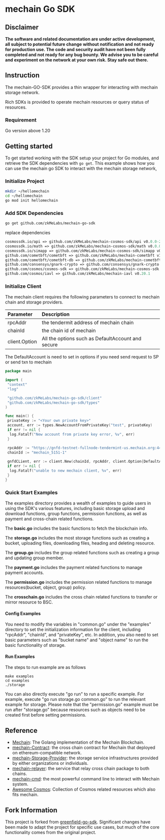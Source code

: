 # mechain Go SDK

## Disclaimer

**The software and related documentation are under active development, all subject to potential future change without
notification and not ready for production use. The code and security audit have not been fully completed and not ready
for any bug bounty. We advise you to be careful and experiment on the network at your own risk. Stay safe out there.**

## Instruction

The mechain-GO-SDK provides a thin wrapper for interacting with mechain storage network.

Rich SDKs is provided to operate mechain resources or query status of resources.

### Requirement

Go version above 1.20

## Getting started

To get started working with the SDK setup your project for Go modules, and retrieve the SDK dependencies with `go get`.
This example shows how you can use the mechain go SDK to interact with the mechain storage network,

### Initialize Project

```sh
mkdir ~/hellomechain
cd ~/hellomechain
go mod init hellomechain
```

### Add SDK Dependencies

```sh
go get github.com/zkMeLabs/mechain-go-sdk
```

replace dependencies

```go.mod
cosmossdk.io/api => github.com/zkMeLabs/mechain-cosmos-sdk/api v0.0.0-20241017101002-ab985b5a45ec
cosmossdk.io/math => github.com/zkMeLabs/mechain-cosmos-sdk/math v0.0.0-20241017101002-ab985b5a45ec
cosmossdk.io/simapp => github.com/zkMeLabs/mechain-cosmos-sdk/simapp v0.0.0-20241017101002-ab985b5a45ec
github.com/cometbft/cometbft => github.com/zkMeLabs/mechain-cometbft v1.3.0-mechain.2
github.com/cometbft/cometbft-db => github.com/zkMeLabs/mechain-cometbft-db v0.8.1-alpha.1
github.com/consensys/gnark-crypto => github.com/consensys/gnark-crypto v0.7.0
github.com/cosmos/cosmos-sdk => github.com/zkMeLabs/mechain-cosmos-sdk v0.2.0-alpha.3
github.com/cosmos/iavl => github.com/zkMeLabs/mechain-iavl v0.20.1
```

### Initialize Client

The mechain client requires the following parameters to connect to mechain chain and storage providers.

| Parameter     | Description                                       |
| :------------ | :------------------------------------------------ |
| rpcAddr       | the tendermit address of mechain chain            |
| chainId       | the chain id of mechain                           |
| client.Option | All the options such as DefaultAccount and secure |

The DefaultAccount is need to set in options if you need send request to SP or send txn to mechain

```go
package main

import (
 "context"
 "log"

 "github.com/zkMeLabs/mechain-go-sdk/client"
 "github.com/zkMeLabs/mechain-go-sdk/types"
)

func main() {
 privateKey := "<Your own private key>"
 account, err := types.NewAccountFromPrivateKey("test", privateKey)
 if err != nil {
  log.Fatalf("New account from private key error, %v", err)
 }

 rpcAddr := "https://gnfd-testnet-fullnode-tendermint-us.mechain.org:443"
 chainId := "mechain_5151-1"
 
 gnfdCLient, err := client.New(chainId, rpcAddr, client.Option{DefaultAccount: account})
 if err != nil {
  log.Fatalf("unable to new mechain client, %v", err)
 }
}

```

### Quick Start Examples

The examples directory provides a wealth of examples to guide users in using the SDK's various features, including basic storage upload and download functions,
group functions, permission functions, as well as payment and cross-chain related functions.

The **basic.go** includes the basic functions to fetch the blockchain info.

The **storage.go** includes the most storage functions such as creating a bucket, uploading files, downloading files, heading and deleting resource.

The **group.go** includes the group related functions such as creating a group and updating group member.

The **payment.go** includes the payment related functions to manage payment accounts.

The **permission.go** includes the permission related functions to manage resources(bucket, object, group) policy.

The **crosschain.go** includes the cross chain related functions to transfer or mirror resource to BSC.

#### Config Examples

You need to modify the variables in "common.go" under the "examples" directory to set the initialization information for the client, including "rpcAddr", "chainId", and "privateKey", etc. In addition,
you also need to set basic parameters such as "bucket name" and "object name" to run the basic functionality of storage.

#### Run Examples

The steps to run example are as follows

```shell
make examples
cd examples
./storage 
```

You can also directly execute "go run" to run a specific example.
For example, execute "go run storage.go common.go" to run the relevant example for storage.
Please note that the "permission.go" example must be run after "storage.go" because resources such as objects need to be created first before setting permissions.

## Reference

- [Mechain](https://github.com/zkMeLabs/mechain): The Golang implementation of the Mechain Blockchain.
- [mechain-Contract](https://github.com/zkMeLabs/mechain-contracts): the cross chain contract for Mechain that deployed on ethereum-compatible network.
- [mechain-Storage-Provider](https://github.com/zkMeLabs/mechain-storage-provider): the storage service infrastructures provided by either organizations or individuals.
- [mechain-relayer](https://github.com/zkMeLabs/mechain-relayer): the service that relay cross chain package to both chains.
- [mechain-cmd](https://github.com/zkMeLabs/mechain-cmd): the most powerful command line to interact with Mechain system.
- [Awesome Cosmos](https://github.com/cosmos/awesome-cosmos): Collection of Cosmos related resources which also fits mechain.

## Fork Information

This project is forked from [greenfield-go-sdk](https://github.com/bnb-chain/greenfield-go-sdk). Significant changes have been made to adapt the project for specific use cases, but much of the core functionality comes from the original project.
